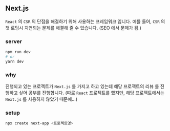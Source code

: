 ## Next.js

`React` 의 `CSR` 의 단점을 해결하기 위해 사용하는 프레임워크 입니다.
예를 들어, `CSR` 의 첫 로딩시 지연되는 문제를 해결해 줄 수 있습니다. (SEO 에서 문제가 됨.)

### server

```bash
npm run dev
# or
yarn dev
```

### why

진행되고 있는 프로젝트가 `Next.js` 를 가지고 하고 있는데 해당 프로젝트의 리뷰 를 진행하고 싶어 공부를 진행합니다. (따로 `React` 프로젝트를 했지만, 해당 프로젝트에서는 `Next.js` 를 사용하지 않았기 때문에...)

### setup

```bash
npx create next-app <프로젝트명>
```